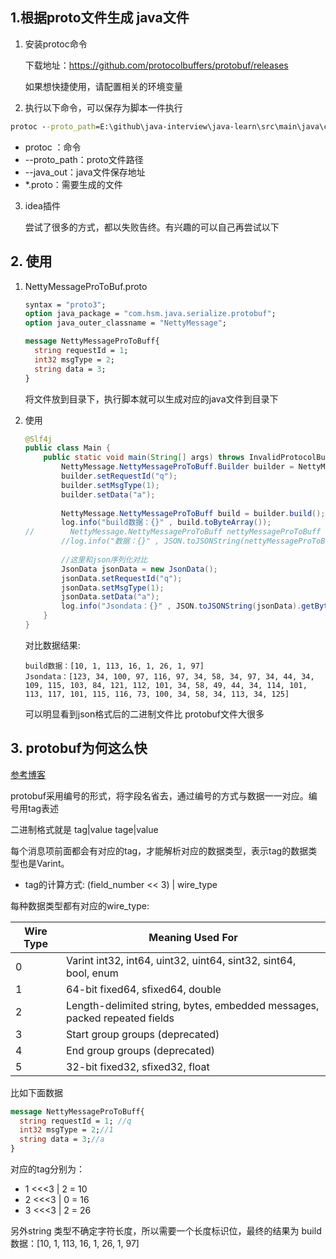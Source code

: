 ## 1.根据proto文件生成 java文件

1. 安装protoc命令

   下载地址：https://github.com/protocolbuffers/protobuf/releases 

   如果想快捷使用，请配置相关的环境变量

2. 执行以下命令，可以保存为脚本一件执行

```bat
protoc --proto_path=E:\github\java-interview\java-learn\src\main\java\com\hsm\java\serialize\protobuf --java_out=E:\github\java-interview\java-learn\src\main\java  E:\github\java-interview\java-learn\src\main\java\com\hsm\java\serialize\protobuf\*.proto
```

* protoc ：命令
* --proto_path：proto文件路径
* --java_out：java文件保存地址
* \*.proto：需要生成的文件

3. idea插件

   尝试了很多的方式，都以失败告终。有兴趣的可以自己再尝试以下

## 2. 使用

1. NettyMessageProToBuf.proto

   ```protobuf
   syntax = "proto3";
   option java_package = "com.hsm.java.serialize.protobuf";
   option java_outer_classname = "NettyMessage";
   
   message NettyMessageProToBuff{
     string requestId = 1;
     int32 msgType = 2;
     string data = 3;
   }
   ```

   将文件放到目录下，执行脚本就可以生成对应的java文件到目录下

2. 使用

   ```java
   @Slf4j
   public class Main {
       public static void main(String[] args) throws InvalidProtocolBufferException {
           NettyMessage.NettyMessageProToBuff.Builder builder = NettyMessage.NettyMessageProToBuff.newBuilder();
           builder.setRequestId("q");
           builder.setMsgType(1);
           builder.setData("a");
           
           NettyMessage.NettyMessageProToBuff build = builder.build();
           log.info("build数据：{}" , build.toByteArray());
   //        NettyMessage.NettyMessageProToBuff nettyMessageProToBuff = NettyMessage.NettyMessageProToBuff.parseFrom(build.toByteArray());
           //log.info("数据：{}" , JSON.toJSONString(nettyMessageProToBuff));
   		
           //这里和json序列化对比
           JsonData jsonData = new JsonData();
           jsonData.setRequestId("q");
           jsonData.setMsgType(1);
           jsonData.setData("a");
           log.info("Jsondata：{}" , JSON.toJSONString(jsonData).getBytes(StandardCharsets.UTF_8));
       }
   }
   ```

   对比数据结果:

   ```she
   build数据：[10, 1, 113, 16, 1, 26, 1, 97]
   Jsondata：[123, 34, 100, 97, 116, 97, 34, 58, 34, 97, 34, 44, 34, 109, 115, 103, 84, 121, 112, 101, 34, 58, 49, 44, 34, 114, 101, 113, 117, 101, 115, 116, 73, 100, 34, 58, 34, 113, 34, 125]
   ```

   可以明显看到json格式后的二进制文件比 protobuf文件大很多

## 3. protobuf为何这么快

[参考博客](https://www.jianshu.com/p/e0d81a9963e9)

protobuf采用编号的形式，将字段名省去，通过编号的方式与数据一一对应。编号用tag表述

二进制格式就是 tag|value tage|value

每个消息项前面都会有对应的tag，才能解析对应的数据类型，表示tag的数据类型也是Varint。

* tag的计算方式: (field_number << 3) | wire_type

每种数据类型都有对应的wire_type:

| **Wire Type** | **Meaning Used For**                                         |
| ------------- | ------------------------------------------------------------ |
| 0             | Varint int32, int64, uint32, uint64, sint32, sint64, bool, enum |
| 1             | 64-bit fixed64, sfixed64, double                             |
| 2             | Length-delimited string, bytes, embedded messages, packed repeated fields |
| 3             | Start group groups (deprecated)                              |
| 4             | End group groups (deprecated)                                |
| 5             | 32-bit fixed32, sfixed32, float                              |

比如下面数据

```protobuf
message NettyMessageProToBuff{
  string requestId = 1; //q
  int32 msgType = 2;//1
  string data = 3;//a
}
```

对应的tag分别为：

* 1 <<<3  |  2 = 10
* 2 <<<3  |  0  = 16
* 3 <<<3  |  2  = 26

另外string 类型不确定字符长度，所以需要一个长度标识位，最终的结果为 build数据：[10, 1, 113, 16, 1, 26, 1, 97]

